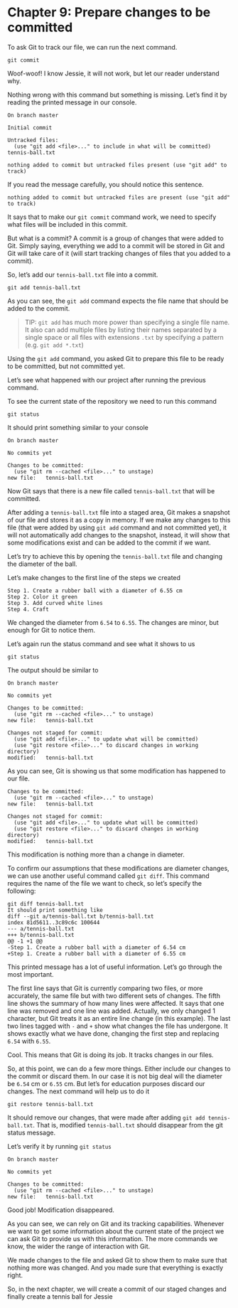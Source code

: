 # Chapter 9: Prepare changes to be committed

To ask Git to track our file, we can run the next command.

```
git commit
```

Woof-woof! I know Jessie, it will not work, but let our reader understand why.

Nothing wrong with this command but something is missing. Let’s find it by reading the printed message in our console.

```
On branch master

Initial commit

Untracked files:
  (use "git add <file>..." to include in what will be committed)
tennis-ball.txt

nothing added to commit but untracked files present (use "git add" to track)
```

If you read the message carefully, you should notice this sentence.

```
nothing added to commit but untracked files are present (use "git add" to track)
```

It says that to make our `git commit` command work, we need to specify what files will be included in this commit.

But what is a commit? A commit is a group of changes that were added to Git. Simply saying, everything we add to a commit will be stored in Git and Git will take care of it (will start tracking changes of files that you added to a commit).

So, let’s add our `tennis-ball.txt` file into a commit.

```
git add tennis-ball.txt
```

As you can see, the `git add` command expects the file name that should be added to the commit.

> TIP: `git add` has much more power than specifying a single file name. It also can add multiple files by listing their names separated by a single space or all files with extensions `.txt` by specifying a pattern (e.g. `git add *.txt`)

Using the `git add` command, you asked Git to prepare this file to be ready to be committed, but not committed yet.

Let’s see what happened with our project after running the previous command.

To see the current state of the repository we need to run this command

```
git status
```

It should print something similar to your console

```
On branch master

No commits yet

Changes to be committed:
  (use "git rm --cached <file>..." to unstage)
new file:   tennis-ball.txt
```

Now Git says that there is a new file called `tennis-ball.txt` that will be committed.

After adding a `tennis-ball.txt` file into a staged area, Git makes a snapshot of our file and stores it as a copy in memory. If we make any changes to this file (that were added by using `git add` command and not committed yet), it will not automatically add changes to the snapshot, instead, it will show that some modifications exist and can be added to the commit if we want.

Let’s try to achieve this by opening the `tennis-ball.txt` file and changing the diameter of the ball.

Let’s make changes to the first line of the steps we created

```
Step 1. Create a rubber ball with a diameter of 6.55 cm
Step 2. Color it green
Step 3. Add curved white lines
Step 4. Craft
```

We changed the diameter from `6.54` to `6.55`. The changes are minor, but enough for Git to notice them.

Let’s again run the status command and see what it shows to us

```
git status
```

The output should be similar to

```
On branch master

No commits yet

Changes to be committed:
  (use "git rm --cached <file>..." to unstage)
new file:   tennis-ball.txt

Changes not staged for commit:
  (use "git add <file>..." to update what will be committed)
  (use "git restore <file>..." to discard changes in working directory)
modified:   tennis-ball.txt
```

As you can see, Git is showing us that some modification has happened to our file.

```
Changes to be committed:
  (use "git rm --cached <file>..." to unstage)
new file:   tennis-ball.txt

Changes not staged for commit:
  (use "git add <file>..." to update what will be committed)
  (use "git restore <file>..." to discard changes in working directory)
modified:   tennis-ball.txt
```

This modification is nothing more than a change in diameter.

To confirm our assumptions that these modifications are diameter changes, we can use another useful command called `git diff`. This command requires the name of the file we want to check, so let’s specify the following:

```
git diff tennis-ball.txt
It should print something like
diff --git a/tennis-ball.txt b/tennis-ball.txt
index 81d5611..3c89c6c 100644
--- a/tennis-ball.txt
+++ b/tennis-ball.txt
@@ -1 +1 @@
-Step 1. Create a rubber ball with a diameter of 6.54 cm
+Step 1. Create a rubber ball with a diameter of 6.55 cm
```

This printed message has a lot of useful information. Let’s go through the most important.

The first line says that Git is currently comparing two files, or more accurately, the same file but with two different sets of changes. The fifth line shows the summary of how many lines were affected. It says that one line was removed and one line was added. Actually, we only changed 1 character, but Git treats it as an entire line change (in this example). The last two lines tagged with `-` and `+` show what changes the file has undergone. It shows exactly what we have done, changing the first step and replacing `6.54` with `6.55`.

Cool. This means that Git is doing its job. It tracks changes in our files.

So, at this point, we can do a few more things. Either include our changes to the commit or discard them. In our case it is not big deal will the diameter be `6.54` cm or `6.55` cm. But let’s for education purposes discard our changes. The next command will help us to do it

```
git restore tennis-ball.txt
```

It should remove our changes, that were made after adding `git add tennis-ball.txt`. That is, modified `tennis-ball.txt` should disappear from the git status message.

Let’s verify it by running `git status`

```
On branch master

No commits yet

Changes to be committed:
  (use "git rm --cached <file>..." to unstage)
new file:   tennis-ball.txt
```

Good job! Modification disappeared.

As you can see, we can rely on Git and its tracking capabilities. Whenever we want to get some information about the current state of the project we can ask Git to provide us with this information. The more commands we know, the wider the range of interaction with Git.

We made changes to the file and asked Git to show them to make sure that nothing more was changed. And you made sure that everything is exactly right.

So, in the next chapter, we will create a commit of our staged changes and finally create a tennis ball for Jessie
